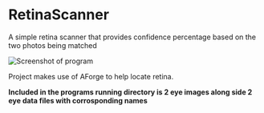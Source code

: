 # RetinaScanner
A simple retina scanner that provides confidence percentage based on the two photos being matched

![Screenshot of program](https://i.imgur.com/4PPVjww.png)

Project makes use of AForge to help locate retina.

**Included in the programs running directory is 2 eye images along side 2 eye data files with corrosponding names**
